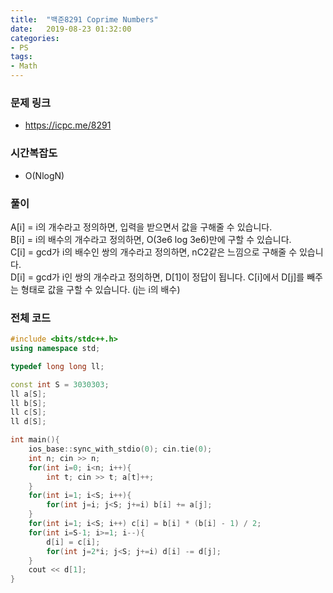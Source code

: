 ```yaml
---
title:  "백준8291 Coprime Numbers"
date:   2019-08-23 01:32:00
categories:
- PS
tags:
- Math
---
```


### 문제 링크
* https://icpc.me/8291

### 시간복잡도
* O(NlogN)

### 풀이
A[i] = i의 개수라고 정의하면, 입력을 받으면서 값을 구해줄 수 있습니다.<br>
B[i] = i의 배수의 개수라고 정의하면, O(3e6 log 3e6)만에 구할 수 있습니다.<br>
C[i] = gcd가 i의 배수인 쌍의 개수라고 정의하면, nC2같은 느낌으로 구해줄 수 있습니다.<br>
D[i] = gcd가 i인 쌍의 개수라고 정의하면, D[1]이 정답이 됩니다. C[i]에서 D[j]를 빼주는 형태로 값을 구할 수 있습니다. (j는 i의 배수)


### 전체 코드
```cpp
#include <bits/stdc++.h>
using namespace std;

typedef long long ll;

const int S = 3030303;
ll a[S];
ll b[S];
ll c[S];
ll d[S];

int main(){
	ios_base::sync_with_stdio(0); cin.tie(0);
	int n; cin >> n;
	for(int i=0; i<n; i++){
		int t; cin >> t; a[t]++;
	}
	for(int i=1; i<S; i++){
		for(int j=i; j<S; j+=i) b[i] += a[j];
	}
	for(int i=1; i<S; i++) c[i] = b[i] * (b[i] - 1) / 2;
	for(int i=S-1; i>=1; i--){
		d[i] = c[i];
		for(int j=2*i; j<S; j+=i) d[i] -= d[j];
	}
	cout << d[1];
}
```
